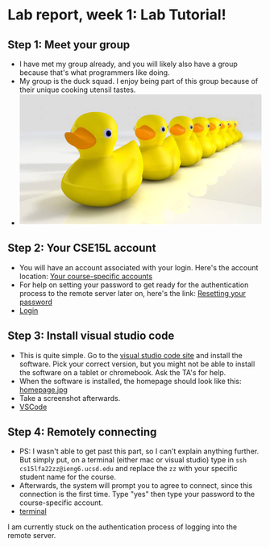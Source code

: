 # Lab report, week 1: Lab Tutorial!

## Step 1: Meet your group
- I have met my group already, and you will likely also have a group because that's what programmers like doing. 
- My group is the duck squad. I enjoy being part of this group because of their unique cooking utensil tastes.
- ![DuckSquad](DuckSquad.png)

## Step 2: Your CSE15L account
- You will have an account associated with your login. Here's the account location: [Your course-specific accounts](https://sdacs.ucsd.edu/~icc/index.php)
- For help on setting your password to get ready for the authentication process to the remote server later on, here's the link: [Resetting your password](https://docs.google.com/document/d/1hs7CyQeh-MdUfM9uv99i8tqfneos6Y8bDU0uhn1wqho/edit)
- [Login](login.png)

## Step 3: Install visual studio code
- This is quite simple. Go to the [visual studio code site](https://code.visualstudio.com/) and install the software. Pick your correct version, but you might not be able to install the software on a tablet or chromebook. Ask the TA's for help.
- When the software is installed, the homepage should look like this: [homepage.jpg]()
- Take a screenshot afterwards.
- [VSCode](vscode.png)

## Step 4: Remotely connecting
- PS: I wasn't able to get past this part, so I can't explain anything further. But simply put, on a terminal (either mac or visual studio) type in ```ssh cs15lfa22zz@ieng6.ucsd.edu``` and replace the ```zz``` with your specific student name for the course.
- Afterwards, the system will prompt you to agree to connect, since this connection is the first time. Type "yes" then type your password to the course-specific account.
- [terminal](terminal.png) 



I am currently stuck on the authentication process of logging into the remote server.

